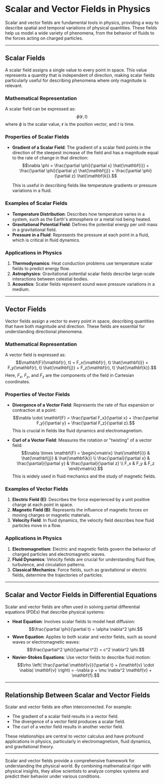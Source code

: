# Scalar and Vector Fields in Physics

Scalar and vector fields are fundamental tools in physics, providing a way to describe spatial and temporal variations of physical quantities. These fields help us model a wide variety of phenomena, from the behavior of fluids to the forces acting on charged particles.

---

## Scalar Fields

A scalar field assigns a single value to every point in space. This value represents a quantity that is independent of direction, making scalar fields particularly useful for describing phenomena where only magnitude is relevant.

### Mathematical Representation
A scalar field can be expressed as:
$$\phi(\mathbf{r}, t)$$
where $\phi$ is the scalar value, $\mathbf{r}$ is the position vector, and $t$ is time.

### Properties of Scalar Fields
- **Gradient of a Scalar Field**: The gradient of a scalar field points in the direction of the steepest increase of the field and has a magnitude equal to the rate of change in that direction:
  $$\nabla \phi = \frac{\partial \phi}{\partial x} \hat{\mathbf{i}} + \frac{\partial \phi}{\partial y} \hat{\mathbf{j}} + \frac{\partial \phi}{\partial z} \hat{\mathbf{k}}.$$

  This is useful in describing fields like temperature gradients or pressure variations in a fluid.

### Examples of Scalar Fields
- **Temperature Distribution**: Describes how temperature varies in a system, such as the Earth's atmosphere or a metal rod being heated.
- **Gravitational Potential Field**: Defines the potential energy per unit mass in a gravitational field.
- **Pressure in a Fluid**: Represents the pressure at each point in a fluid, which is critical in fluid dynamics.

### Applications in Physics
1. **Thermodynamics**: Heat conduction problems use temperature scalar fields to predict energy flow.
2. **Astrophysics**: Gravitational potential scalar fields describe large-scale interactions between celestial bodies.
3. **Acoustics**: Scalar fields represent sound wave pressure variations in a medium.

---

## Vector Fields

Vector fields assign a vector to every point in space, describing quantities that have both magnitude and direction. These fields are essential for understanding directional phenomena.

### Mathematical Representation
A vector field is expressed as:
$$\mathbf{F}(\mathbf{r}, t) = F_x(\mathbf{r}, t) \hat{\mathbf{i}} + F_y(\mathbf{r}, t) \hat{\mathbf{j}} + F_z(\mathbf{r}, t) \hat{\mathbf{k}}.$$
Here, $F_x$, $F_y$, and $F_z$ are the components of the field in Cartesian coordinates.

### Properties of Vector Fields
- **Divergence of a Vector Field**: Represents the rate of flux expansion or contraction at a point:
  $$\nabla \cdot \mathbf{F} = \frac{\partial F_x}{\partial x} + \frac{\partial F_y}{\partial y} + \frac{\partial F_z}{\partial z}.$$
  This is crucial in fields like fluid dynamics and electromagnetism.

- **Curl of a Vector Field**: Measures the rotation or "twisting" of a vector field:
  $$\nabla \times \mathbf{F} = 
  \begin{vmatrix} 
  \hat{\mathbf{i}} & \hat{\mathbf{j}} & \hat{\mathbf{k}} \\ 
  \frac{\partial}{\partial x} & \frac{\partial}{\partial y} & \frac{\partial}{\partial z} \\ 
  F_x & F_y & F_z 
  \end{vmatrix}.$$
  This is widely used in fluid mechanics and the study of magnetic fields.

### Examples of Vector Fields
1. **Electric Field ($\mathbf{E}$)**: Describes the force experienced by a unit positive charge at each point in space.
2. **Magnetic Field ($\mathbf{B}$)**: Represents the influence of magnetic forces on moving charges or magnetic materials.
3. **Velocity Field**: In fluid dynamics, the velocity field describes how fluid particles move in a flow.

### Applications in Physics
1. **Electromagnetism**: Electric and magnetic fields govern the behavior of charged particles and electromagnetic waves.
2. **Fluid Dynamics**: Velocity fields are crucial for understanding fluid flow, turbulence, and circulation patterns.
3. **Classical Mechanics**: Force fields, such as gravitational or electric fields, determine the trajectories of particles.

---

## Scalar and Vector Fields in Differential Equations

Scalar and vector fields are often used in solving partial differential equations (PDEs) that describe physical systems:
- **Heat Equation**: Involves scalar fields to model heat diffusion:
  $$\frac{\partial \phi}{\partial t} = \alpha \nabla^2 \phi.$$
- **Wave Equation**: Applies to both scalar and vector fields, such as sound waves or electromagnetic waves:
  $$\frac{\partial^2 \phi}{\partial t^2} = c^2 \nabla^2 \phi.$$
- **Navier-Stokes Equations**: Use vector fields to describe fluid motion:
  $$\rho \left( \frac{\partial \mathbf{v}}{\partial t} + (\mathbf{v} \cdot \nabla) \mathbf{v} \right) = -\nabla p + \mu \nabla^2 \mathbf{v} + \mathbf{f}.$$

---

## Relationship Between Scalar and Vector Fields

Scalar and vector fields are often interconnected. For example:
- The gradient of a scalar field results in a vector field.
- The divergence of a vector field produces a scalar field.
- The curl of a vector field results in another vector field.

These relationships are central to vector calculus and have profound applications in physics, particularly in electromagnetism, fluid dynamics, and gravitational theory.

---

Scalar and vector fields provide a comprehensive framework for understanding the physical world. By combining mathematical rigor with physical insights, they allow scientists to analyze complex systems and predict their behavior under various conditions.
